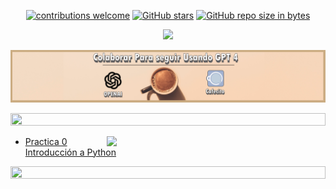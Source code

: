 <div align="center"> 

[![contributions welcome](https://img.shields.io/badge/contributions-welcome-brightgreen.svg?style=flat)](https://github.com/Fabian-Martinez-Rincon/Deep-Learning)
[![GitHub stars](https://img.shields.io/github/stars/Fabian-Martinez-Rincon/Deep-Learning)](https://github.com/Fabian-Martinez-Rincon/Deep-Learning/stargazers/)
[![GitHub repo size in bytes](https://img.shields.io/github/repo-size/Fabian-Martinez-Rincon/Deep-Learning)](https://github.com/Fabian-Martinez-Rincon/Deep-Learning)

<img src="https://readme-typing-svg.demolab.com?font=Fira+Code&size=30&duration=1200&pause=1000&color=F78E23&center=true&width=435&lines=Deep-Learning"/>

<a title="" href="https://cafecito.app/ei-materias"><img src="/Documentos/Cafecito.png" alt="" /></a>

</div>



<img src= 'https://i.gifer.com/origin/8c/8cd3f1898255c045143e1da97fbabf10_w200.gif' height="20" width="100%">

<p><img width="350" align='right' src="https://media.giphy.com/media/vznn44o07gQXnW0RvN/giphy.gif"></p>

- [Practica 0 Introducción a Python](/Documentos/Practica0.md)



<img src= 'https://i.gifer.com/origin/8c/8cd3f1898255c045143e1da97fbabf10_w200.gif' height="20" width="100%">

